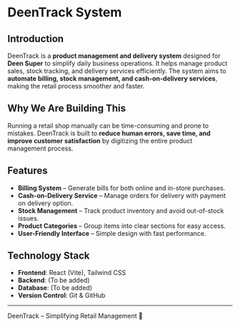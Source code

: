 # DeenTrack System  

## Introduction  
DeenTrack is a **product management and delivery system** designed for **Deen Super** to simplify daily business operations. It helps manage product sales, stock tracking, and delivery services efficiently. The system aims to **automate billing, stock management, and cash-on-delivery services**, making the retail process smoother and faster.  

## Why We Are Building This  
Running a retail shop manually can be time-consuming and prone to mistakes. DeenTrack is built to **reduce human errors, save time, and improve customer satisfaction** by digitizing the entire product management process.  

## Features  
- **Billing System** – Generate bills for both online and in-store purchases.  
- **Cash-on-Delivery Service** – Manage orders for delivery with payment on delivery option.  
- **Stock Management** – Track product inventory and avoid out-of-stock issues.  
- **Product Categories** – Group items into clear sections for easy access.  
- **User-Friendly Interface** – Simple design with fast performance.  

## Technology Stack  
- **Frontend**: React (Vite), Tailwind CSS  
- **Backend**: (To be added)  
- **Database**: (To be added)  
- **Version Control**: Git & GitHub  

---

DeenTrack – Simplifying Retail Management 🚀
